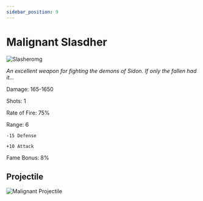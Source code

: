 ```yaml
---
sidebar_position: 9
---
```


# Malignant Slasdher

![Slasheromg](https://vwiki.valorserver.com/api/item/picture/malignant%20slasher)

<i>An excellent weapon for fighting the demons of Sidon. If only the fallen had it...</i>

Damage: 165-1650

Shots: 1

Rate of Fire: 75% 

Range: 6

    -15 Defense
    
    +10 Attack

Fame Bonus: 8%

## Projectile

![Malignant Projectile](https://cdn.discordapp.com/attachments/948363241631916122/954067969359630376/Slasher.gif)
